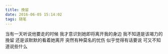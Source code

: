 ```yaml
---
title: 挽留
date: 2016-06-05 15:14:02
tags: 随笔
---
```

当有一天听说他要走的时候
我才意识到她即将离开我的身边
我不知道是该竭力的挽留
还是该默默的看着她离开
突然有种莫名的忧伤
似乎觉得有话要说
可又不知道说些什么


